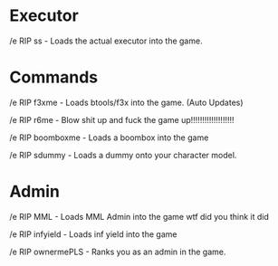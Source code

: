 # Executor

/e RIP ss  - Loads the actual executor into the game.

# Commands

/e RIP f3xme  -    Loads btools/f3x into the game. (Auto Updates)

/e RIP r6me   -    Blow shit up and fuck the game up!!!!!!!!!!!!!!!!!!!

/e RIP boomboxme  -    Loads a boombox into the game

/e RIP sdummy    -    Loads a dummy onto your character model. 

# Admin

/e RIP MML  -  Loads MML Admin into the game wtf did you think it did

/e RIP infyield  -   Loads inf yield into the game

/e RIP ownermePLS   -   Ranks you as an admin in the game.

